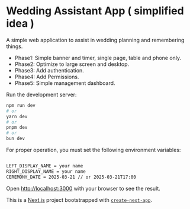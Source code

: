 # Wedding Assistant App ( simplified idea )

A simple web application to assist in wedding planning and remembering things.

- Phase1: Simple banner and timer, single page, table and phone only.
- Phase2: Optimize to large screen and desktop.
- Phase3: Add authentication.
- Phase4: Add Permissions.
- Phase5: Simple management dashboard.

Run the development server:

```bash
npm run dev
# or
yarn dev
# or
pnpm dev
# or
bun dev
```

For proper operation, you must set the following environment variables:

```bash

LEFT_DISPLAY_NAME = your name
RIGHT_DISPLAY_NAME = your name
CEREMONY_DATE = 2025-03-21 // or 2025-03-21T17:00

```

Open [http://localhost:3000](http://localhost:3000) with your browser to see the result.

This is a [Next.js](https://nextjs.org) project bootstrapped with [`create-next-app`](https://nextjs.org/docs/app/api-reference/cli/create-next-app).
